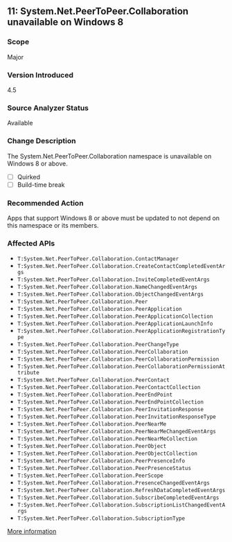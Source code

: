 ## 11: System.Net.PeerToPeer.Collaboration unavailable on Windows 8

### Scope
Major

### Version Introduced
4.5

### Source Analyzer Status
Available

### Change Description
The System.Net.PeerToPeer.Collaboration namespace is unavailable on Windows 8 or above.

- [ ] Quirked
- [ ] Build-time break

### Recommended Action
Apps that support Windows 8 or above must be updated to not depend on this namespace or its members.

### Affected APIs
* `T:System.Net.PeerToPeer.Collaboration.ContactManager`
* `T:System.Net.PeerToPeer.Collaboration.CreateContactCompletedEventArgs`
* `T:System.Net.PeerToPeer.Collaboration.InviteCompletedEventArgs`
* `T:System.Net.PeerToPeer.Collaboration.NameChangedEventArgs`
* `T:System.Net.PeerToPeer.Collaboration.ObjectChangedEventArgs`
* `T:System.Net.PeerToPeer.Collaboration.Peer`
* `T:System.Net.PeerToPeer.Collaboration.PeerApplication`
* `T:System.Net.PeerToPeer.Collaboration.PeerApplicationCollection`
* `T:System.Net.PeerToPeer.Collaboration.PeerApplicationLaunchInfo`
* `T:System.Net.PeerToPeer.Collaboration.PeerApplicationRegistrationType`
* `T:System.Net.PeerToPeer.Collaboration.PeerChangeType`
* `T:System.Net.PeerToPeer.Collaboration.PeerCollaboration`
* `T:System.Net.PeerToPeer.Collaboration.PeerCollaborationPermission`
* `T:System.Net.PeerToPeer.Collaboration.PeerCollaborationPermissionAttribute`
* `T:System.Net.PeerToPeer.Collaboration.PeerContact`
* `T:System.Net.PeerToPeer.Collaboration.PeerContactCollection`
* `T:System.Net.PeerToPeer.Collaboration.PeerEndPoint`
* `T:System.Net.PeerToPeer.Collaboration.PeerEndPointCollection`
* `T:System.Net.PeerToPeer.Collaboration.PeerInvitationResponse`
* `T:System.Net.PeerToPeer.Collaboration.PeerInvitationResponseType`
* `T:System.Net.PeerToPeer.Collaboration.PeerNearMe`
* `T:System.Net.PeerToPeer.Collaboration.PeerNearMeChangedEventArgs`
* `T:System.Net.PeerToPeer.Collaboration.PeerNearMeCollection`
* `T:System.Net.PeerToPeer.Collaboration.PeerObject`
* `T:System.Net.PeerToPeer.Collaboration.PeerObjectCollection`
* `T:System.Net.PeerToPeer.Collaboration.PeerPresenceInfo`
* `T:System.Net.PeerToPeer.Collaboration.PeerPresenceStatus`
* `T:System.Net.PeerToPeer.Collaboration.PeerScope`
* `T:System.Net.PeerToPeer.Collaboration.PresenceChangedEventArgs`
* `T:System.Net.PeerToPeer.Collaboration.RefreshDataCompletedEventArgs`
* `T:System.Net.PeerToPeer.Collaboration.SubscribeCompletedEventArgs`
* `T:System.Net.PeerToPeer.Collaboration.SubscriptionListChangedEventArgs`
* `T:System.Net.PeerToPeer.Collaboration.SubscriptionType`

[More information](https://msdn.microsoft.com/en-us/library/hh367887#network)
